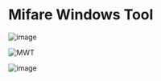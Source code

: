 ﻿# Mifare Windows Tool
 
 ![image](https://user-images.githubusercontent.com/3501675/73281623-8c4c7980-41f0-11ea-967b-f649b0147f0a.png)
 
 ![MWT](https://repository-images.githubusercontent.com/236364487/1e2a8880-4104-11ea-8e6c-5e33cf851e29)
 
 ![image](https://user-images.githubusercontent.com/3501675/73280408-c3219000-41ee-11ea-8e17-c7e6b5b952b8.png)
